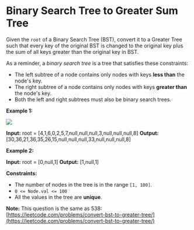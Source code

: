 # Binary Search Tree to Greater Sum Tree

Given the `root` of a Binary Search Tree (BST), convert it to a Greater Tree such that every key of the original BST is changed to the original key plus the sum of all keys greater than the original key in BST.

As a reminder, a _binary search tree_ is a tree that satisfies these constraints:

*   The left subtree of a node contains only nodes with keys **less than** the node's key.
*   The right subtree of a node contains only nodes with keys **greater than** the node's key.
*   Both the left and right subtrees must also be binary search trees.

**Example 1:**

![](https://assets.leetcode.com/uploads/2019/05/02/tree.png)

**Input:** root = \[4,1,6,0,2,5,7,null,null,null,3,null,null,null,8\]
**Output:** \[30,36,21,36,35,26,15,null,null,null,33,null,null,null,8\]

**Example 2:**

**Input:** root = \[0,null,1\]
**Output:** \[1,null,1\]

**Constraints:**

*   The number of nodes in the tree is in the range `[1, 100]`.
*   `0 <= Node.val <= 100`
*   All the values in the tree are **unique**.

**Note:** This question is the same as 538: [https://leetcode.com/problems/convert-bst-to-greater-tree/](https://leetcode.com/problems/convert-bst-to-greater-tree/)